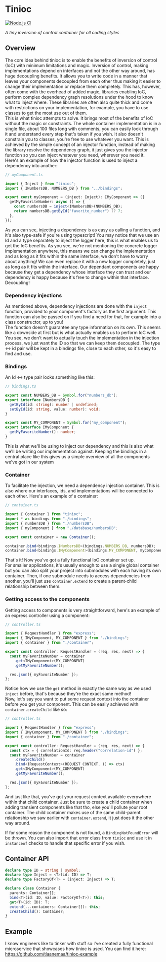 # Tinioc

[![Node.js CI](https://github.com/tlaanemaa/tinioc/actions/workflows/node.js.yml/badge.svg?branch=main)](https://github.com/tlaanemaa/tinioc/actions/workflows/node.js.yml)

_A tiny inversion of control container for all coding styles_

## Overview

The core idea behind tinioc is to enable the benefits of inversion of control (IoC) with minimum limitations and magic. Inversion of control, making implementations depend on interfaces and not the other way around, has huge decoupling benefits. It allows you to write code in a manner that leaves your components decoupled from each other thus making it easier to change their implementation or replace them completely. This has, however, often come with the overhead of added magic, libraries enabling IoC, perform complex dependency graph resolutions under the hood to know what to inject where. These libraries are often also quite thick and come with restrictions on your implementation, for example, you have to use classes to get the most use out of them.  
This is what tinioc attempts to solve. It brings most of the benefits of IoC without the magic or constraints. The whole container implementation is in a single file, about 100 files long with comments, you can easily look through it and understand every step that's taken if you wish. It also doesn't constrain you to classes, you're free to use whatever you want. This is achieved by the simple concept of an injector function, instead of making the library resolve the dependency graph, it just gives you the injector function so you can inject whatever you need, wherever you need it.  
Here's an example of how the injector function is used to inject a dependency into another:

```ts
// myComponent.ts

import { Inject } from "tinioc";
import { INumbersDB, NUMBERS_DB } from "../bindings";

export const myComponent = (inject: Inject): IMyComponent => ({
  getMyFavoriteNumber: async () => {
    const numbersDB = inject<INumbersDB>(NUMBERS_DB);
    return numbersDB.getById("favorite_number") ?? 7;
  },
});
```

As you can see, injecting a dependency is as easy as calling a function, and it's also type-safe if you're using typescript!
You may notice that we use an Id and a type separately to inject the logger here, this is what enables us to get the IoC benefits. As you see, we're not mentioning the concrete logger implementation anywhere, this means we can change the implementation and as long as it fits within the same interface, we don't have to worry about anything! We can even replace it with a new logger completely, just as long as it fits within the interface. Our dependant components are happy because they get a dependency whose interface they can trust and our dependency is happy because it's free to change within that interface. Decoupling!

### Dependency injections

As mentioned above, dependency injections are done with the `inject` function, provided to your component's factory as the first argument. This function can also be passed on if you find a need for that, for example into a class constructor, up to you!  
The function doesn't guarantee any type information on its own. This seems like a downside at first but is what actually enables us to perform IoC well. You see, we don't want to actually touch the implementation in the injection process, we just want the ID so that we can keep them decoupled. The type <-> id pair will be kept in a bindings file, close to each other, so it's easy to find and use.

### Bindings

An Id <-> type pair looks something like this:

```ts
// bindings.ts

export const NUMBERS_DB = Symbol.for("numbers_db");
export interface INumbersDB {
  getById(id: string): number | undefined;
  setById(id: string, value: number): void;
}

export const MY_COMPONENT = Symbol.for("my_component");
export interface IMyComponent {
  getMyFavoriteNumber(): number;
}
```

This is what we'll be using to inject our dependency and this is also what we'll be writing our implementation against. Keeping the bindings in a central place like this gives us a simple overview of all the components we've got in our system

### Container

To facilitate the injection, we need a dependency injection container. This is also where our interfaces, ids, and implementations will be connected to each other. Here's an example of a container:

```ts
// container.ts

import { Container } from "tinioc";
import * as bindings from "./bindings";
import { numbersDB } from "./numbersDB";
import { myComponent } from "./database/numbersDB";

export const container = new Container();

container.bind<bindings.INumbersDB>(bindings.NUMBERS_DB, numbersDB);
container.bind<bindings.IMyComponent>(bindings.MY_COMPONENT, myComponent);
```

That's it! Now you've got a fully functional IoC container set up.  
For smaller applications, it's usually enough to use a single global container but you can also split your project into submodules with each having its own container. Then, if one submodule needs to access dependencies from another, you'll just use `container.extend` to create a parent-child relationship between them.

### Getting access to the components

Getting access to components is very straightforward, here's an example of an express controller using a component:

```ts
// controller.ts

import { RequestHandler } from "express";
import { IMyComponent, MY_COMPONENT } from "./bindings";
import { container } from "./container";

export const controller: RequestHandler = (req, res, next) => {
  const myFavoriteNumber = container
    .get<IMyComponent>(MY_COMPONENT)
    .getMyFavoriteNumber();

  res.json({ myFavoriteNumber });
};
```

Notice how we use the `get` method in exactly the same way as we used `inject` before, that's because they're the exact same method!  
Now, let's say you want to put some request context into the container before you get your component. This can be easily achieved with `container.createChild` like so:

```ts
// controller.ts

import { RequestHandler } from "express";
import { IMyComponent, MY_COMPONENT } from "./bindings";
import { container } from "./container";

export const controller: RequestHandler = (req, res, next) => {
  const ctx = { correlationId: req.header("correlation-id") };
  const myFavoriteNumber = container
    .createChild()
    .bind<IRequestContext>(REQUEST_CONTEXT, () => ctx)
    .get<IMyComponent>(MY_COMPONENT)
    .getMyFavoriteNumber();

  res.json({ myFavoriteNumber });
};
```

And just like that, you've got your request context available everywhere within that child container. Just be sure to create a child container when adding transient components like that tho, else you'll pollute your root container. The child container makes use of the same child-parent relationship we saw earlier with `container.extend`, it just does it the other way around.

If for some reason the component is not found, a `BindingNotFoundError` will be thrown. You can also import that error class from `tinioc` and use it in `instanceof` checks to handle that specific error if you wish.

## Container API

```ts
declare type ID = string | symbol;
declare type Inject = <T>(id: ID) => T;
declare type FactoryOf<T> = (inject: Inject) => T;

declare class Container {
  parents: Container[];
  bind<T>(id: ID, value: FactoryOf<T>): this;
  get<T>(id: ID): T;
  extend(...containers: Container[]): this;
  createChild(): Container;
}
```

## Example

I know engineers like to tinker with stuff so I've created a fully functional microservice that showcases how tinioc is used. You can find it here: https://github.com/tlaanemaa/tinioc-example
